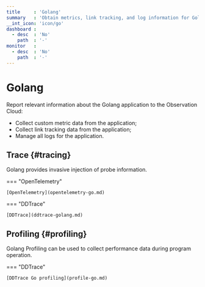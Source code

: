 ```yaml
---
title     : 'Golang'
summary   : 'Obtain metrics, link tracking, and log information for Golang applications'
__int_icon: 'icon/go'
dashboard :
  - desc  : 'No'
    path  : '-'
monitor   :
  - desc  : 'No'
    path  : '-'
---
```


<!-- markdownlint-disable MD025 -->
# Golang
<!-- markdownlint enable -->

Report relevant information about the Golang application to the Observation Cloud:

- Collect custom metric data from the application;
- Collect link tracking data from the application;
- Manage all logs for the application.

## Trace {#tracing}


Golang provides invasive injection of probe information.


<!-- markdownlint-disable MD046 MD009 MD051 -->

=== "OpenTelemetry"

    [OpenTelemetry](opentelemetry-go.md)

=== "DDTrace"

    [DDTrace](ddtrace-golang.md)

<!-- markdownlint-enable -->


## Profiling {#profiling}

Golang Profiling can be used to collect performance data during program operation.

<!-- markdownlint-disable MD046 MD009 MD051-->

=== "DDTrace"

    [DDTrace Go profiling](profile-go.md)

<!--markdownlint-enable -->
